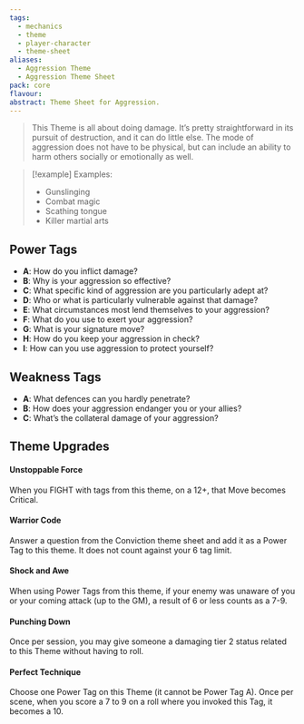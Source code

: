 ```yaml
---
tags:
  - mechanics
  - theme
  - player-character
  - theme-sheet
aliases:
  - Aggression Theme
  - Aggression Theme Sheet
pack: core
flavour: 
abstract: Theme Sheet for Aggression.
---
```

> This Theme is all about doing damage. It’s pretty straightforward in its pursuit of destruction, and it can do little else. The mode of aggression does not have to be physical, but can include an ability to harm others socially or emotionally as well. 

> [!example] Examples:
> - Gunslinging
> - Combat magic
> - Scathing tongue
> - Killer martial arts

## Power Tags
- **A**: How do you inflict damage?
- **B**: Why is your aggression so effective?
- **C**: What specific kind of aggression are you particularly adept at?
- **D**: Who or what is particularly vulnerable against that damage?
- **E**: What circumstances most lend themselves to your aggression?
- **F**: What do you use to exert your aggression?
- **G**: What is your signature move?
- **H**: How do you keep your aggression in check?
- **I**: How can you use aggression to protect yourself?

## Weakness Tags
- **A**: What defences can you hardly penetrate?
- **B**: How does your aggression endanger you or your allies?
- **C**: What’s the collateral damage of your aggression?

## Theme Upgrades
#### Unstoppable Force
 When you FIGHT with tags from this theme, on a 12+, that Move becomes Critical.
#### Warrior Code
 Answer a question from the Conviction theme sheet and add it as a Power Tag to this theme. It does not count against your 6 tag limit.
#### Shock and Awe
 When using Power Tags from this theme, if your enemy was unaware of you or your coming attack (up to the GM), a result of 6 or less counts as a 7-9.
#### Punching Down
 Once per session, you may give someone a damaging tier 2 status related to this Theme without having to roll.
#### Perfect Technique
 Choose one Power Tag on this Theme (it cannot be Power Tag A). Once per scene, when you score a 7 to 9 on a roll where you invoked this Tag, it becomes a 10.

